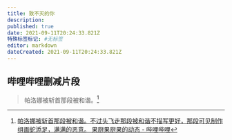 ```yaml
---
title: 致不灭的你
description:
published: true
date: 2021-09-11T20:24:33.821Z
特殊标签标记: #无标签
editor: markdown
dateCreated: 2021-09-11T20:24:33.821Z
---
```


## 哔哩哔哩删减片段

> 帕洛娜被斩首那段被和谐。[^555839]

[^555839]: [帕洛娜被斩首那段被和谐。不过头飞走那段被和谐不描写更好，那段可见制作组画蛇添足，满满的恶意。 果厨果厨果的动态 - 哔哩哔哩](https://archive.is/bxnnH "https://t.bilibili.com/555839656538842956")
